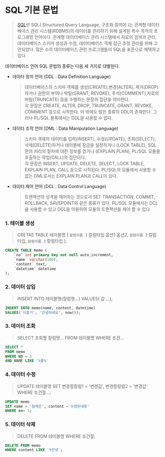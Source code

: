 SQL 기본 문법
=======================================================
> [_SQL_](https://ko.wikipedia.org/wiki/SQL)란 SQL( Structured Query Language, 구조화 질의어 )는 관계형 데이터베이스 관리 시스템(RDBMS)의 데이터를 관리하기 위해 설계된 특수 목적의 프로그래밍 언어이다. 관계형 데이터베이스 관리 시스템에서 자료의 검색과 관리, 데이터베이스 스키마 생성과 수정, 데이터베이스 객체 접근 조정 관리를 위해 고안되었다. 많은 수의 데이터베이스 관련 프로그램들이 SQL을 표준으로 채택하고 있다.

데이터베이스 언어 SQL 문법의 종류는 다음 세 가지로 대별된다.

- 데이터 정의 언어 (DDL : Data Definition Language)

  > 데이터베이스의 스키마 객체를 생성(CREATE),변경(ALTER), 제거(DROP) 하거나 권한의 부여나 박탈(GRANT, REVOKE), 주석(COMMENT),자료의 버림(TRUNCATE) 등을 수행하는 문장의 집단을 의미한다.<br>각 문장은 CREATE, ALTER, DROP, TRUNCATE, GRANT, REVOKE, COMMENT 등으로 시작한다. 이 밖에도 많은 종류의 DDL이 존재한다. 그러나 PL/SQL 블록에서는 DDL을 사용할 수 없다.

- 데이터 조작 언어 (DML : Data Manipulation Language)

  > 스키마 객체의 데이터를 입력(INSERT), 수정(UPDATE), 조회(SELECT), 삭제(DELETE)하거나 테이블에 잠금을 설정하거나 (LOCK TABLE), SQL문의 처리의 절차에 대한 정보를 얻거나 (EXPLAIN PLAN), PL/SQL 모듈을 호출하는 작업(CALL)의 집단이다. <br> 각 문장은 INSERT, UPDATE, DELETE, SELECT, LOCK TABLE, EXPLAIN PLAN, CALL 등으로 시작된다. PL/SQL의 모듈에서 사용할 수 없는 DML로서는 EXPLAIN PLAN과 CALL이 있다.

- 데이터 제어 언어 (DCL : Data Control Language)

  > 트랜잭션의 성격을 제어하는 것으로서 SET TRANSACTION, COMMIT, ROLLBACK, SAVEPOINT와 같은 종류가 있다. PL/SQL 모듈에서는 DCL을 사용할 수 있고 DCL을 이용하여 모듈의 트랜잭션을 제어 할 수 있다.

### 1. 테이블 생성
>CRETAE TABLE 테이블명 (
>	`칼럼이름 1` 칼럼타입 옵션1 옵션2,
>	`칼럼이름 2` 칼럼타입,
>	`칼럼이름 3` 칼럼타입
>);

```SQL
CREATE TABLE memo (
	`no` int primary key not null auto_increment,
    `name` varchar(100),
    `content` text,
    `datetime` datetime
);
```

### 2. 데이터 삽입
> INSERT INTO 테이블명(칼럼명...) VALUES( 값 ...);

```SQL
INSERT INTO memo(name, content, datetime)
VALUES('이흥기', '안녕하세요', now());
```

### 3. 데이터 조회
> SELECT 조회할 칼럼명...
> FROM 테이블명
> WHERE 조건...

```SQL
SELECT *
FROM memo
WHERE NO = 3
AND NAME LIKE '%흥%'
```

### 4. 데이터 수정
> UPDATE 테이블명
> SET 변경할칼럼1 = '변경값', 변경할칼럼2 = '변경값'
> WHERE 조건절...;

```SQL
UPDATE memo
SET name = '원채은', content ='수정된내용'
WHERE no= 1;
```

### 5. 데이터 삭제
> DELETE FROM 테이블명
> WHERE 조건절;

```SQL
DELETE FROM memo
WHERE content LIKE '%안녕';
```
